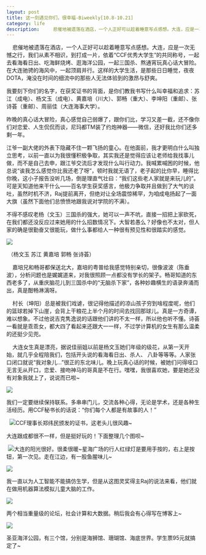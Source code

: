 ```yaml
---
layout: post
title: 这一刻遇见你们，很幸福-Biweekly[10.8-10.21]
category: life
description:     悲催地被遗落在酒店，一个人正好可以趁着睡意写点感想。大连，应是一次无憾之行，我们从素不相识，到打成一片，依着“CCF优秀大学生”的共同称号，一起去看海看日出、吃海鲜烧烤、逛海洋公园，一起三国杀、熬通宵玩真心话大冒险。在大连驰骋的海风中，一起顶肩并行。这样的大学生活，是那些日日睡觉，夜夜DOTA，淹没在时间的细流中的那些人无法体验到的激昂与舒爽。
---
```

    悲催地被遗落在酒店，一个人正好可以趁着睡意写点感想。大连，应是一次无憾之行，我们从素不相识，到打成一片，依着“CCF优秀大学生”的共同称号，一起去看海看日出、吃海鲜烧烤、逛海洋公园，一起三国杀、熬通宵玩真心话大冒险。在大连驰骋的海风中，一起顶肩并行。这样的大学生活，是那些日日睡觉，夜夜DOTA，淹没在时间的细流中的那些人无法体验到的激昂与舒爽。[
](http://www.wytk2008.net/wordpress/wp-content/uploads/2012/10/1.png)


我要刻下你们的名字，在获奖证书的背面，是你们教我书写什么叫幸福和追求：苏江（成电）、杨文玉（成电）、黄嘉培（川大）、郭畅（重大）、李坤阳（重邮）、张诗荟（重邮）、周丽佳（大连海事大学）。




昨晚的真心话大冒险，真心感觉自己弱爆了，跟你们比，学习又差一截，还不像你们对恋爱、人生侃侃而谈，尼玛都TM装了约炮神器——微信，还好我比你们还多剩一年。




江爷一副大佬的外表下隐藏不住一颗飞扬的童心。在他面前，我才更明白什么叫独立思考，以前一直以为我很懂积极争取，其实我还是觉得应该让老师给我找事儿做，而不是自己去申，跟江爷交流后才发现什么叫行动力。我喊累喊困的时候，他总说“诶我怎么感觉你比我还老了呀”，顿时我就无语了，老子起的比你早，睡得比你晚，这小子报告没听几场，倒是理直气壮曰：“我们这些老人家就是来玩儿的”。可是天知道他来干什么——百名学生获奖感言，他极力争取并且做到了大气的谈吐，虽然时机不济，Raj提前离开，但绝对让全场震惊稀罕，为咱成电扬起了一面大旗（虽然下面他们总愤愤地跟我说对学院的不满）。




不得不感叹老杨（文玉）三国杀的强大，她可以一声不吭，直接一招把上家砍死，在我们都还没反应过来她用的什么招数情况下。大智若愚么？好像也不太对，但人家的确是很勤奋又很能玩，做什么事都给人一种很有预见性和很踏实的感觉。




[![](http://www.wytk2008.net/wordpress/wp-content/uploads/2012/10/1.png)](http://www.wytk2008.net/wordpress/wp-content/uploads/2012/10/1.png)








 （杨文玉 苏江 黄嘉培 郭畅 张诗荟）


    <!-- more -->嘉培兄和畅哥都保送北大，嘉培的粤普给我感觉特别亲切，很像波波（陈垂波），分析问题也是娓娓道来，对我很照顾一点都没有学长的架子。畅哥知道的东西老多了，从重庆脑花儿到三国杀中的“无脑杀下家”，各种妙趣横生的语录奔涌而出，真是酣畅淋漓呀。

    村长（坤阳）总是被我们戏谑，很记得他描述的凉山孩子穷到啥程度呢，他们的篮球若掉下山崖，会背上干粮花上半个月的时间去找回那球儿。真是一方奇谭，难以想象。不过他说吉克隽逸说的话跟他们讲的不太一样，所以他也听不懂。诗荟一看就是乖乖女，都大四了看起来还跟大一一样，不过学计算机的女生有那么温柔的还挺少见兜。

    大连女生真是漂亮，据说佳丽姐以前是杨文玉她们年级的级花，从第一天开始，就几乎全程陪我们，包括开头说的看海看日出、杀人、 八卦等等等。人家张口闭口就说“我对象儿…”很正的东北味儿。晚上玩真心话的时候，被她们问得哑口无言无从开口，恋爱、接吻神马的哥真是不在行。嘿嘿，我很喜欢她，要是她还没有对象我就上了，说说而已啦~


[![](http://www.wytk2008.net/wordpress/wp-content/uploads/2012/10/2.jpg)](http://www.wytk2008.net/wordpress/wp-content/uploads/2012/10/2.jpg)


我们一定要继续保持联系。多串串门儿，交流各种心得，无论是学术，还是各种生活经历。用CCF秘书长的话说：“你们每个人都是有故事的人！”


  [![](http://www.wytk2008.net/wordpress/wp-content/uploads/2012/10/3.jpg)](http://www.wytk2008.net/wordpress/wp-content/uploads/2012/10/3.jpg)CCF理事长郑纬民颁发的证书，这老头儿很风趣~


大连跟成都很不一样，但是挺好玩的！下面整理几个图呗~


 [![](http://www.wytk2008.net/wordpress/wp-content/uploads/2012/10/4.jpg)](http://www.wytk2008.net/wordpress/wp-content/uploads/2012/10/4.jpg)大连的阳光很好。很柔很暖~星海广场的行人红绿灯是要用手按的，右上是按钮，第一次见。走在江边，有一股鱼腥味儿~

[![](http://www.wytk2008.net/wordpress/wp-content/uploads/2012/10/5.jpg)](http://www.wytk2008.net/wordpress/wp-content/uploads/2012/10/5.jpg)

我一直以为人工智能不能搞仿生学，但是从这图灵奖得主Raj的说法来看，他们就在做用机器算法模拟儿童大脑的工作。

[![](http://www.wytk2008.net/wordpress/wp-content/uploads/2012/10/6.jpg)](http://www.wytk2008.net/wordpress/wp-content/uploads/2012/10/6.jpg)

两个相当重量级的论坛，社会计算和大数据。稍后我会有心得写在博客上~

[![](http://www.wytk2008.net/wordpress/wp-content/uploads/2012/10/7.jpg)](http://www.wytk2008.net/wordpress/wp-content/uploads/2012/10/7.jpg)

圣亚海洋公园，有三个馆，分别是海狮馆、珊瑚馆、海底世界。学生票95元就搞定了~


